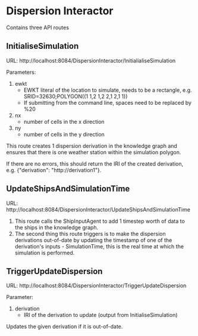 # Dispersion Interactor
Contains three API routes 

## InitialiseSimulation
URL: http://localhost:8084/DispersionInteractor/InitialialiseSimulation

Parameters:
1) ewkt
    - EWKT literal of the location to simulate, needs to be a rectangle, e.g. SRID=32630;POLYGON((1 1,2 1,2 2,1 2,1 1))
    - If submitting from the command line, spaces need to be replaced by %20
2) nx
    - number of cells in the x direction
3) ny
    - number of cells in the y direction

This route creates 1 dispersion derivation in the knowledge graph and ensures that there is one weather station within the simulation polygon.

If there are no errors, this should return the IRI of the created derivation, e.g. {"derivation": "http://derivation1"}.

## UpdateShipsAndSimulationTime
URL: http://localhost:8084/DispersionInteractor/UpdateShipsAndSimulationTime

1) This route calls the ShipInputAgent to add 1 timestep worth of data to the ships in the knowledge graph.
2) The second thing this route triggers is to make the dispersion derivations out-of-date by updating the timestamp of one of the derivation's inputs - SimulationTime, this is the real time at which the simulation is performed.

## TriggerUpdateDispersion
URL: http://localhost:8084/DispersionInteractor/TriggerUpdateDispersion

Parameter:
1) derivation
    - IRI of the derivation to update (output from InitialiseSimulation)

Updates the given derivation if it is out-of-date.